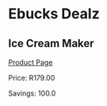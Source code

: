 
# Ebucks Dealz
## Ice Cream Maker
[Product Page](https://www.ebucks.com/web/shop/productSelected.do?prodId=282369332&catId=375509364)

Price: R179.00

Savings: 100.0


	
